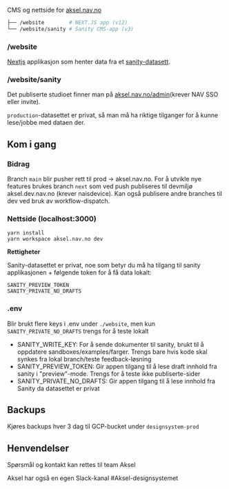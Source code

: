 CMS og nettside for [aksel.nav.no](https://aksel.nav.no/)

```sh
├── /website        # NEXT.JS app (v12)
└── /website/sanity # Sanity CMS-app (v3)
```

### /website

[Nextjs](https://nextjs.org/) applikasjon som henter data fra et [sanity-datasett](https://www.sanity.io/).

### /website/sanity

Det publiserte studioet finner man på [aksel.nav.no/admin](https://aksel.nav.no/admin)(krever NAV SSO eller invite).

`production`-datasettet er privat, så man må ha riktige tilganger for å kunne lese/jobbe med dataen der.

## Kom i gang

### Bidrag

Branch `main` blir pusher rett til prod -> aksel.nav.no. For å utvikle nye features brukes branch `next` som ved push publiseres til devmiljø aksel.dev.nav.no (krever naisdevice). Kan også publisere andre branches til dev ved bruk av workflow-dispatch.

### Nettside (localhost:3000)

```
yarn install
yarn workspace aksel.nav.no dev
```

**Rettigheter**

Sanity-datasettet er privat, noe som betyr du må ha tilgang til sanity applikasjonen + følgende token for å få data lokalt:

```
SANITY_PREVIEW_TOKEN
SANITY_PRIVATE_NO_DRAFTS
```

### .env

Blir brukt flere keys i .env under `./website`, men kun `SANITY_PRIVATE_NO_DRAFTS` trengs for å teste lokalt

- SANITY_WRITE_KEY:
  For å sende dokumenter til sanity, brukt til å oppdatere sandboxes/examples/farger. Trengs bare hvis kode skal synkes fra lokal branch/teste feedback-løsning
- SANITY_PREVIEW_TOKEN: Gir appen tilgang til å lese draft innhold fra sanity i "preview"-mode. Trengs for å teste ikke publiserte-sider
- SANITY_PRIVATE_NO_DRAFTS: Gir appen tilgang til å lese innhold fra Sanity da datasettet er privat

## Backups

Kjøres backups hver 3 dag til GCP-bucket under `designsystem-prod`

## Henvendelser

Spørsmål og kontakt kan rettes til team Aksel

Aksel har også en egen Slack-kanal #Aksel-designsystemet
